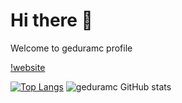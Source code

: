 # Hi there 👋
Welcome to geduramc profile

[!website](https://www.geduramc.com)

[![Top Langs](https://github-readme-stats.vercel.app/api/top-langs/?username=geduramc&layout=compact&theme=github_dark&langs_count=6&&hide=GLSL,go&card_width=250px)](https://github.com/anuraghazra/github-readme-stats)
![geduramc GitHub stats](https://github-readme-stats.vercel.app/api?username=geduramc&show_icons=true&theme=github_dark&line_height=20px)


<!--
**geduramc/geduramc** is a ✨ _special_ ✨ repository because its `README.md` (this file) appears on your GitHub profile.

Here are some ideas to get you started:

- 🔭 I’m currently working on ...
- 🌱 I’m currently learning ...
- 👯 I’m looking to collaborate on ...
- 🤔 I’m looking for help with ...
- 💬 Ask me about ...
- 📫 How to reach me: ...
- 😄 Pronouns: ...
- ⚡ Fun fact: ...
-->
